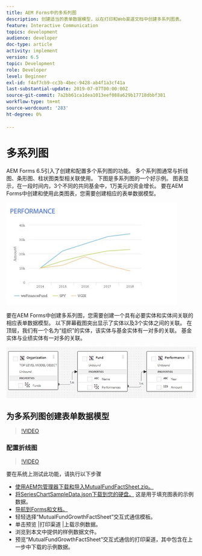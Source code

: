 ```yaml
---
title: AEM Forms中的多系列图
description: 创建适当的表单数据模型，以在打印和Web渠道文档中创建多系列图表。
feature: Interactive Communication
topics: development
audience: developer
doc-type: article
activity: implement
version: 6.5
topic: Development
role: Developer
level: Beginner
exl-id: f4af7cb9-cc3b-4bec-9428-ab4f1a3cf41a
last-substantial-update: 2019-07-07T00:00:00Z
source-git-commit: 7a2bb61ca1dea1013eef088a629b17718dbbf381
workflow-type: tm+mt
source-wordcount: '283'
ht-degree: 0%

---
```


# 多系列图

AEM Forms 6.5引入了创建和配置多个系列图的功能。 多个系列图通常与折线图、条形图、柱状图类型相关联使用。 下图是多系列图的一个好示例。 图表显示，在一段时间内，3个不同的共同基金中，1万美元的资金增长。 要在AEM Forms中创建和使用此类图表，您需要创建相应的表单数据模型。

![多系列图](assets/seriescharts.jfif)

要在AEM Forms中创建多系列图，您需要创建一个具有必要实体和实体间关联的相应表单数据模型。 以下屏幕截图突出显示了实体以及3个实体之间的关联。 在顶层，我们有一个名为“组织”的实体，该实体与基金实体有一对多的关联。 基金实体与业绩实体有一对多的关联。

![表单数据模型](assets/formdatamodel.jfif)

## 为多系列图创建表单数据模型

>[!VIDEO](https://video.tv.adobe.com/v/26352/quality=9)

### 配置折线图

>[!VIDEO](https://video.tv.adobe.com/v/26353?quality=9&learn=on)

要在系统上测试此功能，请执行以下步骤

* [使用AEM包管理器下载和导入MutualFundFactSheet.zip。](assets/mutualfundfactsheet.zip)
* [将SeriesChartSampleData.json下载到您的硬盘。](assets/serieschartsampledata.json) 这是用于填充图表的示例数据。
* [导航到Forms和文档。](http://localhost:4502/aem/forms.html/content/dam/formsanddocuments)
* 轻轻选择“MutualFundGrowthFactSheet”交互式通信模板。
* 单击预览 |打印渠道 |上载示例数据。
* 浏览到本文中提供的样例数据文件。
* 预览“MutualFundGrowthFactSheet”交互式通信的打印渠道，其中包含在上一步中下载的示例数据。
